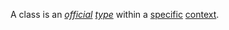 A class is an *[official](https://github.com/gcassel/Modular-Organization-Terminology/blob/master/terms/official.md) [type](https://github.com/gcassel/Modular-Organization-Terminology/blob/master/terms/type.md)* within a [specific](https://github.com/gcassel/Modular-Organization-Terminology/blob/master/terms/specific.md) [context](https://github.com/gcassel/Modular-Organization-Terminology/blob/master/terms/context.md).
